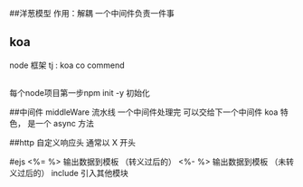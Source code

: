 ##洋葱模型
作用：解耦 一个中间件负责一件事

## koa
node 框架
tj : koa co commend

## 
每个node项目第一步npm init -y  初始化

##中间件 middleWare
流水线
一个中间件处理完 可以交给下一个中间件
koa 特色，
是一个 async 方法

##http
自定义响应头 通常以 X 开头

#ejs
<%= %> 输出数据到模板 （转义过后的）
<%- %> 输出数据到模板 （未转义过后的）
include 引入其他模块

